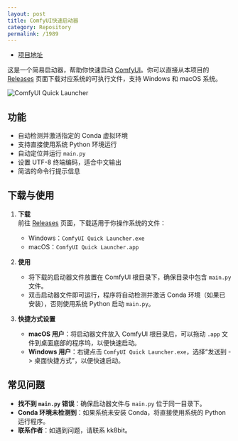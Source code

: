 ```yaml
---
layout: post
title: ComfyUI快速启动器
category: Repository
permalink: /1989
---
```

- [项目地址](https://github.com/kk8bit/ComfyUI_Quick_Launcher.git)

这是一个简易启动器，帮助你快速启动 [ComfyUI](https://github.com/comfyanonymous/ComfyUI)。你可以直接从本项目的 [Releases](https://github.com/kk8bit/ComfyUI_Quick_Launcher/releases) 页面下载对应系统的可执行文件，支持 Windows 和 macOS 系统。

![ComfyUI Quick Launcher](https://s2.loli.net/2024/11/08/tQqX3RPhSTcnu85.png)

## 功能

- 自动检测并激活指定的 Conda 虚拟环境
- 支持直接使用系统 Python 环境运行
- 自动定位并运行 `main.py`
- 设置 UTF-8 终端编码，适合中文输出
- 简洁的命令行提示信息

## 下载与使用

1. **下载**  
   前往 [Releases](https://github.com/kk8bit/ComfyUI_Quick_Launcher/releases) 页面，下载适用于你操作系统的文件：
   - Windows：`ComfyUI Quick Launcher.exe`
   - macOS：`ComfyUI Quick Launcher.app`

2. **使用**  
   - 将下载的启动器文件放置在 ComfyUI 根目录下，确保目录中包含 `main.py` 文件。
   - 双击启动器文件即可运行，程序将自动检测并激活 Conda 环境（如果已安装），否则使用系统 Python 启动 `main.py`。

3. **快捷方式设置**  
   - **macOS 用户**：将启动器文件放入 ComfyUI 根目录后，可以拖动 `.app` 文件到桌面底部的程序坞，以便快速启动。
   - **Windows 用户**：右键点击 `ComfyUI Quick Launcher.exe`，选择“发送到 -> 桌面快捷方式”，以便快速启动。

## 常见问题

- **找不到 `main.py` 错误**：确保启动器文件与 `main.py` 位于同一目录下。
- **Conda 环境未检测到**：如果系统未安装 Conda，将直接使用系统的 Python 运行程序。
- **联系作者**：如遇到问题，请联系 kk8bit。